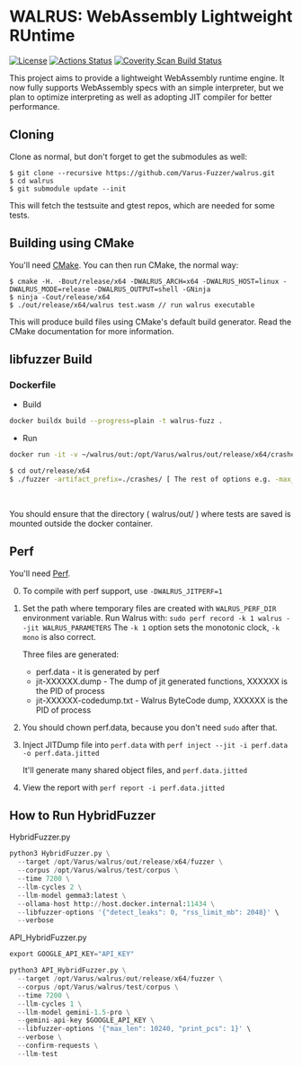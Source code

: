 # WALRUS: WebAssembly Lightweight RUntime

[![License](https://img.shields.io/badge/License-Apache_2.0-blue.svg)](https://opensource.org/licenses/Apache-2.0)
[![Actions Status](https://github.com/Samsung/walrus/actions/workflows/actions.yml/badge.svg)](https://github.com/Samsung/walrus/actions)
[![Coverity Scan Build Status](https://scan.coverity.com/projects/26942/badge.svg)](https://scan.coverity.com/projects/samsung-walrus)

This project aims to provide a lightweight WebAssembly runtime engine. It now fully supports WebAssembly specs with an simple interpreter, but we plan to optimize interpreting as well as adopting JIT compiler for better performance.

## Cloning

Clone as normal, but don't forget to get the submodules as well:

```console
$ git clone --recursive https://github.com/Varus-Fuzzer/walrus.git
$ cd walrus
$ git submodule update --init
```

This will fetch the testsuite and gtest repos, which are needed for some tests.

## Building using CMake

You'll need [CMake](https://cmake.org). You can then run CMake, the normal way:

```console
$ cmake -H. -Bout/release/x64 -DWALRUS_ARCH=x64 -DWALRUS_HOST=linux -DWALRUS_MODE=release -DWALRUS_OUTPUT=shell -GNinja
$ ninja -Cout/release/x64
$ ./out/release/x64/walrus test.wasm // run walrus executable
```

This will produce build files using CMake's default build generator. Read the
CMake documentation for more information.

## libfuzzer Build

### Dockerfile

- Build

```sh
docker buildx build --progress=plain -t walrus-fuzz .
```

- Run

```sh
docker run -it -v ~/walrus/out:/opt/Varus/walrus/out/release/x64/crashes walrus-fuzz:latest 

$ cd out/release/x64
$ ./fuzzer -artifact_prefix=./crashes/ [ The rest of options e.g. -max_len, -print_final_stats, -seed_inputs etc.. ]
```

&nbsp;

You should ensure that the directory ( walrus/out/ ) where tests are saved is mounted outside the docker container.

## Perf

You'll need [Perf](https://perf.wiki.kernel.org/index.php/Main_Page).

0. To compile with perf support, use `-DWALRUS_JITPERF=1`

1. Set the path where temporary files are created with `WALRUS_PERF_DIR` environment variable.
   Run Walrus with: `sudo perf record -k 1 walrus --jit WALRUS_PARAMETERS`
   The `-k 1` option sets the monotonic clock, `-k mono` is also correct.

    Three files are generated:
   - perf.data - it is generated by perf
   - jit-XXXXXX.dump - The dump of jit generated functions, XXXXXX is the PID of process
   - jit-XXXXXX-codedump.txt - Walrus ByteCode dump, XXXXXX is the PID of process

2. You should chown perf.data, because you don't need `sudo` after that.

3. Inject JITDump file into `perf.data` with `perf inject --jit -i perf.data -o perf.data.jitted`

    It'll generate many shared object files, and `perf.data.jitted`

4. View the report with `perf report -i perf.data.jitted`

## How to Run HybridFuzzer
HybridFuzzer.py
```python
python3 HybridFuzzer.py \
  --target /opt/Varus/walrus/out/release/x64/fuzzer \
  --corpus /opt/Varus/walrus/test/corpus \
  --time 7200 \
  --llm-cycles 2 \
  --llm-model gemma3:latest \
  --ollama-host http://host.docker.internal:11434 \
  --libfuzzer-options '{"detect_leaks": 0, "rss_limit_mb": 2048}' \
  --verbose
```

API_HybridFuzzer.py
```python
export GOOGLE_API_KEY="API_KEY"

python3 API_HybridFuzzer.py \
  --target /opt/Varus/walrus/out/release/x64/fuzzer \
  --corpus /opt/Varus/walrus/test/corpus \
  --time 7200 \
  --llm-cycles 1 \
  --llm-model gemini-1.5-pro \
  --gemini-api-key $GOOGLE_API_KEY \
  --libfuzzer-options '{"max_len": 10240, "print_pcs": 1}' \
  --verbose \
  --confirm-requests \
  --llm-test
```
